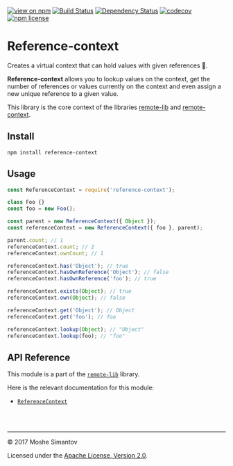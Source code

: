 [![view on npm](http://img.shields.io/npm/v/reference-context.svg)](https://www.npmjs.org/package/reference-context)
[![Build Status](https://travis-ci.org/remotelib/remote-lib.svg?branch=master)](https://travis-ci.org/remotelib/remote-lib)
[![Dependency Status](https://david-dm.org/remotelib/remote-lib.svg?path=packages/reference-context)](https://david-dm.org/remotelib/remote-lib?path=packages/reference-context)
[![codecov](https://codecov.io/gh/remotelib/remote-lib/branch/master/graph/badge.svg)](https://codecov.io/gh/remotelib/remote-lib)
[![npm license](https://img.shields.io/npm/l/reference-context.svg)](LICENSE)

# Reference-context
Creates a virtual context that can hold values with given references 💫.

**Reference-context** allows you to lookup values on the context, get the number of references or
values currently on the context and even assign a new unique reference to a given value.
 
This library is the core context of the libraries 
[remote-lib](https://www.npmjs.org/package/remote-lib) and 
[remote-context](https://www.npmjs.org/package/remote-context).

## Install
```
npm install reference-context
```

## Usage
```js
const ReferenceContext = require('reference-context');

class Foo {}
const foo = new Foo();

const parent = new ReferenceContext({ Object });
const referenceContext = new ReferenceContext({ foo }, parent);

parent.count; // 1
referenceContext.count; // 2
referenceContext.ownCount; // 1

referenceContext.has('Object'); // true
referenceContext.hasOwnReference('Object'); // false
referenceContext.hasOwnReference('foo'); // true

referenceContext.exists(Object); // true
referenceContext.own(Object); // false

referenceContext.get('Object'); // Object
referenceContext.get('foo'); // foo

referenceContext.lookup(Object); // "Object"
referenceContext.lookup(foo); // "foo"
```  
 
## API Reference

This module is a part of the [`remote-lib`](http://www.remotelib.com) library.

Here is the relevant documentation for this module:

- [`ReferenceContext`](http://www.remotelib.com/class/packages/reference-context/src/reference-context.js~ReferenceContext.html)


<br />
<br />

* * *

&copy; 2017 Moshe Simantov

Licensed under the [Apache License, Version 2.0](LICENSE).
